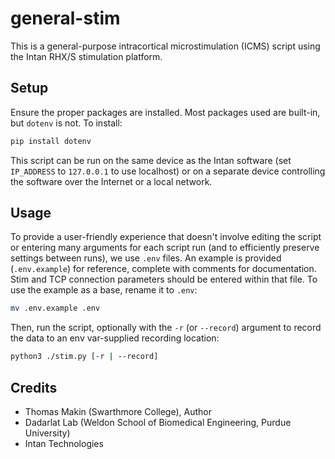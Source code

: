# general-stim

This is a general-purpose intracortical microstimulation (ICMS) script using the Intan RHX/S stimulation platform.

## Setup

Ensure the proper packages are installed. Most packages used are built-in, but `dotenv` is not. To install:

```bash
pip install dotenv
```

This script can be run on the same device as the Intan software (set `IP_ADDRESS` to `127.0.0.1` to use localhost) or on a separate device controlling the software over the Internet or a local network.

## Usage

To provide a user-friendly experience that doesn't involve editing the script or entering many arguments for each script run (and to efficiently preserve settings between runs), we use `.env` files. An example is provided (`.env.example`) for reference, complete with comments for documentation. Stim and TCP connection parameters should be entered within that file. To use the example as a base, rename it to `.env`:

```bash
mv .env.example .env
```

Then, run the script, optionally with the `-r` (or `--record`) argument to record the data to an env var-supplied recording location:

```bash
python3 ./stim.py [-r | --record]
```

## Credits

- Thomas Makin (Swarthmore College), Author
- Dadarlat Lab (Weldon School of Biomedical Engineering, Purdue University)
- Intan Technologies
